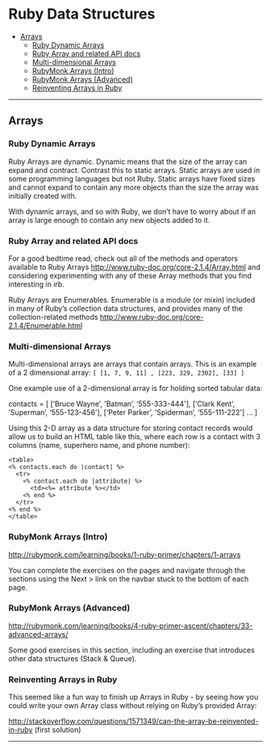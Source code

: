 # Ruby Data Structures

<!-- MarkdownTOC depth=0 autolink=true bracket=round -->

- [Arrays](#arrays)
  - [Ruby Dynamic Arrays](#ruby-dynamic-arrays)
  - [Ruby Array and related API docs](#ruby-array-and-related-api-docs)
  - [Multi-dimensional Arrays](#multi-dimensional-arrays)
  - [RubyMonk Arrays (Intro)](#rubymonk-arrays-intro)
  - [RubyMonk Arrays (Advanced)](#rubymonk-arrays-advanced)
  - [Reinventing Arrays in Ruby](#reinventing-arrays-in-ruby)

<!-- /MarkdownTOC -->

---

## Arrays

### Ruby Dynamic Arrays

Ruby Arrays are dynamic. Dynamic means that the size of the array can expand and contract. Contrast this to static arrays. Static arrays are used in some programming languages but not Ruby. Static arrays have fixed sizes and cannot expand to contain any more objects than the size the array was initially created with.

With dynamic arrays, and so with Ruby, we don’t have to worry about if an array is large enough to contain any new objects added to it.

### Ruby Array and related API docs

For a good bedtime read, check out all of the methods and operators available to Ruby Arrays http://www.ruby-doc.org/core-2.1.4/Array.html and considering experimenting with any of these Array methods that you find interesting in irb.

Ruby Arrays are Enumerables. Enumerable is a module (or mixin) included in many of Ruby’s collection data structures, and provides many of the collection-related methods http://www.ruby-doc.org/core-2.1.4/Enumerable.html

### Multi-dimensional Arrays

Multi-dimensional arrays are arrays that contain arrays. This is an example of a 2 dimensional array: `[ [1, 7, 9, 11] , [223, 329, 2302], [33] ]`

One example use of a 2-dimensional array is for holding sorted tabular data:

contacts = [
  [‘Bruce Wayne’, 'Batman’, ‘555-333-444'],
  [‘Clark Kent’, ’Superman’, ‘555-123-456'],
  [‘Peter Parker’, ’Spiderman’, ‘555-111-222']
  ...
]

Using this 2-D array as a data structure for storing contact records would allow us to build an HTML table like this, where each row is a contact with 3 columns (name, superhero name, and phone number):

```
<table>
<% contacts.each do |contact| %>
  <tr>
    <% contact.each do |attribute| %>
      <td><%= attribute %></td>
    <% end %>
  </tr>
<% end %>
</table>
```

### RubyMonk Arrays (Intro)

http://rubymonk.com/learning/books/1-ruby-primer/chapters/1-arrays

You can complete the exercises on the pages and navigate through the sections using the Next > link on the navbar stuck to the bottom of each page.

### RubyMonk Arrays (Advanced)

http://rubymonk.com/learning/books/4-ruby-primer-ascent/chapters/33-advanced-arrays/

Some good exercises in this section, including an exercise that introduces other data structures (Stack & Queue).

### Reinventing Arrays in Ruby

This seemed like a fun way to finish up Arrays in Ruby - by seeing how you could write your own Array class without relying on Ruby’s provided Array:

http://stackoverflow.com/questions/1571349/can-the-array-be-reinvented-in-ruby (first solution)

---